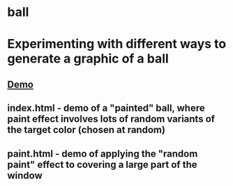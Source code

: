 ball
====

# Experimenting with different ways to generate a graphic of a ball

## [Demo](http://imaball.com)

## index.html - demo of a "painted" ball, where paint effect involves lots of random variants of the target color (chosen at random)

## paint.html - demo of applying the "random paint" effect to covering a large part of the window